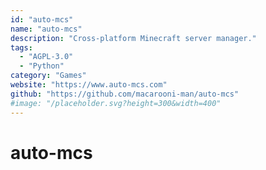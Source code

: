 ```yaml
---
id: "auto-mcs"
name: "auto-mcs"
description: "Cross-platform Minecraft server manager."
tags:
  - "AGPL-3.0"
  - "Python"
category: "Games"
website: "https://www.auto-mcs.com"
github: "https://github.com/macarooni-man/auto-mcs"
#image: "/placeholder.svg?height=300&width=400"
---
```


# auto-mcs
